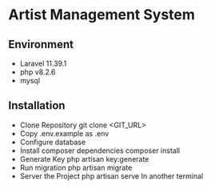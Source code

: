 # Artist Management System

## Environment

-   Laravel 11.39.1
-   php v8.2.6
-   mysql

## Installation

-   Clone Repository git clone <GIT_URL>
-   Copy .env.example as .env
-   Configure database
-   Install composer dependencies composer install
-   Generate Key php artisan key:generate
-   Run migration php artisan migrate
-   Server the Project php artisan serve In another terminal
